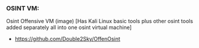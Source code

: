 

### OSINT VM:

Osint Offensive VM (image) [Has Kali Linux basic tools plus other osint tools added separately all into one osint virtual machine]   

* https://github.com/Double2Sky/OffenOsint
